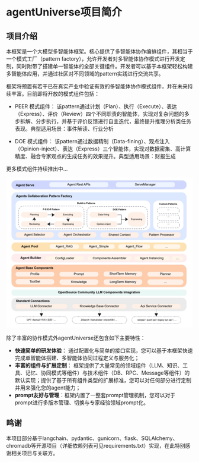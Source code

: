 # agentUniverse项目简介
## 项目介绍
本框架是一个大模型多智能体框架。核心提供了多智能体协作编排组件，其相当于一个模式工厂（pattern factory），允许开发者对多智能体协作模式进行开发定制，同时附带了搭建单一智能体的全部关键组件。开发者可以基于本框架轻松构建多智能体应用，并通过社区对不同领域的pattern实践进行交流共享。

框架将预置有若干已在真实产业中验证有效的多智能体协作模式组件，并在未来持续丰富。目前即将开放的模式组件包括：

- PEER 模式组件：
该pattern通过计划（Plan）、执行（Execute）、表达（Express）、评价（Review）四个不同职责的智能体，实现对复杂问题的多步拆解、分步执行，并基于评价反馈进行自主迭代，最终提升推理分析类任务表现。典型适用场景：事件解读、行业分析


- DOE 模式组件：
该pattern通过数据精制（Data-fining）、观点注入（Opinion-inject）、表达（Express）三个智能体，实现对数据密集、高计算精度、融合专家观点的生成任务的效果提升。典型适用场景：财报生成

更多模式组件持续推出中...

![](../_picture/agent_universe_framework_resize.jpg)

除了丰富的协作模式外agentUniverse还包含如下主要特性：

* **快速简单的研发体验**： 通过配置化与简单的接口实现，您可以基于本框架快速完成单智能体搭建、多智能体协同过程定义与服务化；
* **丰富的组件与扩展定制**： 框架提供了大量常见的领域组件（LLM、知识、工具、记忆、协同模式等组件）与技术组件（DB、RPC、Message等组件）的默认实现；提供了基于所有组件类型的扩展标准，您可以对任何部分进行定制并用来强化您的agent能力；
* **prompt友好与管理**：框架内置了一整套prompt管理机制，您可以对于prompt进行多版本管理、切换与专家经验领域prompt化。

## 鸣谢
本项目部分基于langchain、pydantic、gunicorn、flask、SQLAlchemy、chromadb等开源项目（详细依赖列表可见requirements.txt）实现，在此特别感谢相关项目与关联方。